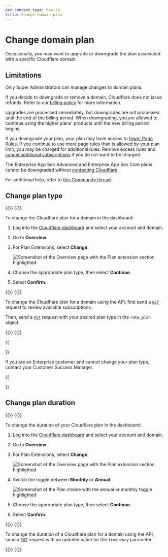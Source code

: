 ```yaml
---
pcx_content_type: how-to
title: Change domain plan
---
```


# Change domain plan

Occasionally, you may want to upgrade or downgrade the plan associated with a specific Cloudflare domain.

## Limitations

Only Super Administrators can manage changes to domain plans.

If you decide to downgrade or remove a domain, Cloudflare does not issue refunds. Refer to our [billing policy](/support/account-management-billing/billing-cloudflare-plans/cloudflare-billing-policy/) for more information.

Upgrades are processed immediately, but downgrades are not processed until the end of the billing period. When downgrading, you are allowed to continue using the higher plans' products until the new billing period begins.

If you downgrade your plan, your plan may have access to [fewer Page Rules](/rules/page-rules/). If you continue to use more page rules than is allowed by your plan limit, you may be charged for additional rules. Remove excess rules and [cancel additional subscriptions](/fundamentals/subscriptions-and-billing/cancel-subscription/) if you do not want to be charged.

The Enterprise App Sec Advanced and Enterprise App Sec Core plans cannot be downgraded without [contacting Cloudflare](/support/contacting-cloudflare-support/).

For additional help, refer to [this Community thread](https://community.cloudflare.com/t/communitytip-page-rules-best-practices-when-downgrading-pro-to-free/305725).

## Change plan type

{{<tabs labels="Dashboard | API">}}
{{<tab label="dashboard" no-code="true">}}

To change the Cloudflare plan for a domain in the dashboard:
 
1. Log into the [Cloudflare dashboard](https://dash.cloudflare.com) and select your account and domain.
2. Go to **Overview**.
3. For Plan Extensions, select **Change**.

    ![Screenshot of the Overview page with the Plan extension section highlighted](/images/fundamentals/get-started/change-plan.png)

4. Choose the appropriate plan type, then select **Continue**.
5. Select **Confirm**.

{{</tab>}}
{{<tab label="api" no-code="true">}}
 
To change the Cloudflare plan for a domain using the API, first send a [`GET`](/api/operations/zone-rate-plan-list-available-plans) request to review available subscriptions.

Then, send a [`PUT`](/api/operations/zone-subscription-update-zone-subscription) request with your desired plan type in the `rate_plan` object.
 
{{</tab>}}
{{</tabs>}}

{{<Aside type="note">}}

If you are an Enterprise customer and cannot change your plan type, contact your Customer Success Manager.

{{</Aside>}}

## Change plan duration

{{<tabs labels="Dashboard | API">}}
{{<tab label="dashboard" no-code="true">}}

To change the duration of your Cloudflare plan in the dashboard:
 
1. Log into the [Cloudflare dashboard](https://dash.cloudflare.com) and select your account and domain.
2. Go to **Overview**.
3. For Plan Extensions, select **Change**.

    ![Screenshot of the Overview page with the Plan extension section highlighted](/images/fundamentals/get-started/change-plan.png)

4. Switch the toggle between **Monthly** or **Annual**.

    ![Screenshot of the Plan choice with the annual or monthly toggle highlighted](/images/fundamentals/get-started/plan-duration.png)

5. Choose the appropriate plan type, then select **Continue**.

6. Select **Confirm**.

{{</tab>}}
{{<tab label="api" no-code="true">}}
 
To change the duration of a Cloudflare plan for a domain using the API, send a [`PUT`](/api/operations/zone-subscription-update-zone-subscription) request with an updated value for the `frequency` parameter.
 
{{</tab>}}
{{</tabs>}}
